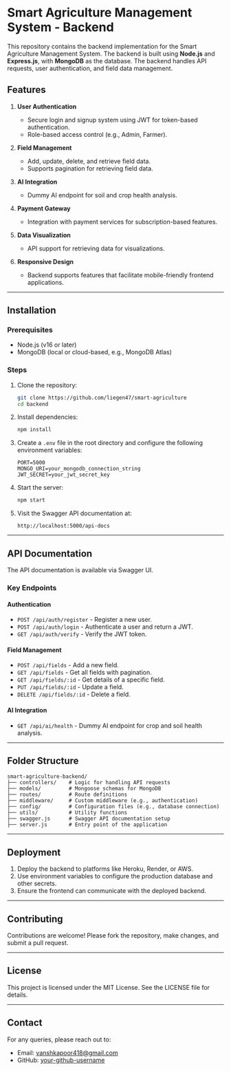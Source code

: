 # Smart Agriculture Management System - Backend

This repository contains the backend implementation for the Smart Agriculture Management System. The backend is built using **Node.js** and **Express.js**, with **MongoDB** as the database. The backend handles API requests, user authentication, and field data management.

## Features

1. **User Authentication**
   - Secure login and signup system using JWT for token-based authentication.
   - Role-based access control (e.g., Admin, Farmer).

2. **Field Management**
   - Add, update, delete, and retrieve field data.
   - Supports pagination for retrieving field data.

3. **AI Integration**
   - Dummy AI endpoint for soil and crop health analysis.

4. **Payment Gateway**
   - Integration with payment services for subscription-based features.

5. **Data Visualization**
   - API support for retrieving data for visualizations.

6. **Responsive Design**
   - Backend supports features that facilitate mobile-friendly frontend applications.

---

## Installation

### Prerequisites

- Node.js (v16 or later)
- MongoDB (local or cloud-based, e.g., MongoDB Atlas)

### Steps

1. Clone the repository:
   ```bash
   git clone https://github.com/liegen47/smart-agriculture
   cd backend
   ```

2. Install dependencies:
   ```bash
   npm install
   ```

3. Create a `.env` file in the root directory and configure the following environment variables:
   ```env
   PORT=5000
   MONGO_URI=your_mongodb_connection_string
   JWT_SECRET=your_jwt_secret_key
   ```

4. Start the server:
   ```bash
   npm start
   ```

5. Visit the Swagger API documentation at:
   ```
   http://localhost:5000/api-docs
   ```

---

## API Documentation

The API documentation is available via Swagger UI.

### Key Endpoints

#### Authentication
- `POST /api/auth/register` - Register a new user.
- `POST /api/auth/login` - Authenticate a user and return a JWT.
- `GET /api/auth/verify` - Verify the JWT token.

#### Field Management
- `POST /api/fields` - Add a new field.
- `GET /api/fields` - Get all fields with pagination.
- `GET /api/fields/:id` - Get details of a specific field.
- `PUT /api/fields/:id` - Update a field.
- `DELETE /api/fields/:id` - Delete a field.

#### AI Integration
- `GET /api/ai/health` - Dummy AI endpoint for crop and soil health analysis.

---

## Folder Structure

```
smart-agriculture-backend/
├── controllers/    # Logic for handling API requests
├── models/         # Mongoose schemas for MongoDB
├── routes/         # Route definitions
├── middleware/     # Custom middleware (e.g., authentication)
├── config/         # Configuration files (e.g., database connection)
├── utils/          # Utility functions
├── swagger.js      # Swagger API documentation setup
├── server.js       # Entry point of the application
```

---

## Deployment

1. Deploy the backend to platforms like Heroku, Render, or AWS.
2. Use environment variables to configure the production database and other secrets.
3. Ensure the frontend can communicate with the deployed backend.

---

## Contributing

Contributions are welcome! Please fork the repository, make changes, and submit a pull request.

---

## License

This project is licensed under the MIT License. See the LICENSE file for details.

---

## Contact

For any queries, please reach out to:
- Email: vanshkapoor418@gmail.com
- GitHub: [your-github-username](https://github.com/Liegen47)

